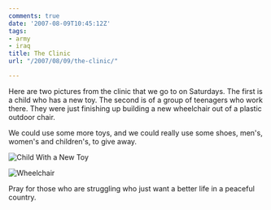 ```yaml
---
comments: true
date: '2007-08-09T10:45:12Z'
tags:
- army
- iraq
title: The Clinic
url: "/2007/08/09/the-clinic/"

---
```

<p>Here are two pictures from the clinic that we go to on Saturdays. The first is a child who has a new toy. The second is of a group of teenagers who work there. They were just finishing up building a new wheelchair out of a plastic outdoor chair.</p>
<p>We could use some more toys, and we could really use some shoes, men's, women's and children's, to give away.</p>

![Child With a New Toy](/assets/20070809-005.jpg)

![Wheelchair](/assets/20070809-002.jpg)

<p>Pray for those who are struggling who just want a better life in a peaceful country. </p>
